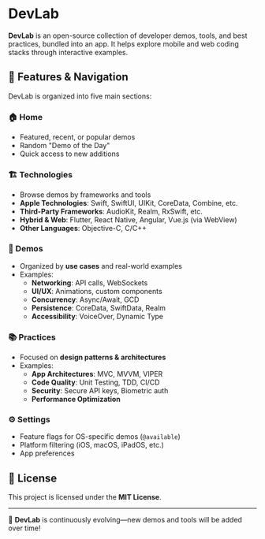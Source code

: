 # DevLab

**DevLab** is an open-source collection of developer demos, tools, and best practices, bundled into an app. It helps explore mobile and web coding stacks through interactive examples.  

## 📱 Features & Navigation  

DevLab is organized into five main sections:  

### 🏠 Home  
- Featured, recent, or popular demos  
- Random "Demo of the Day"  
- Quick access to new additions  

### 🏗️ Technologies  
- Browse demos by frameworks and tools  
- **Apple Technologies**: Swift, SwiftUI, UIKit, CoreData, Combine, etc.  
- **Third-Party Frameworks**: AudioKit, Realm, RxSwift, etc.  
- **Hybrid & Web**: Flutter, React Native, Angular, Vue.js (via WebView)  
- **Other Languages**: Objective-C, C/C++  

### 🧪 Demos  
- Organized by **use cases** and real-world examples  
- Examples:  
  - **Networking**: API calls, WebSockets  
  - **UI/UX**: Animations, custom components  
  - **Concurrency**: Async/Await, GCD  
  - **Persistence**: CoreData, SwiftData, Realm  
  - **Accessibility**: VoiceOver, Dynamic Type  

### 📚 Practices  
- Focused on **design patterns & architectures**  
- Examples:  
  - **App Architectures**: MVC, MVVM, VIPER  
  - **Code Quality**: Unit Testing, TDD, CI/CD  
  - **Security**: Secure API keys, Biometric auth  
  - **Performance Optimization**  

### ⚙️ Settings  
- Feature flags for OS-specific demos (`@available`)  
- Platform filtering (iOS, macOS, iPadOS, etc.)  
- App preferences  

## 📜 License  
This project is licensed under the **MIT License**.  

---

🚀 **DevLab** is continuously evolving—new demos and tools will be added over time!  
